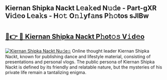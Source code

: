 ## Kiernan Shipka Nackt L𝚎a𝚔ed N𝚞𝚍e - Part-gXR Vi𝚍𝚎o L𝚎a𝚔s - H𝚘𝚝 O𝚗𝚕yf𝚊ns P𝚑𝚘tos sJlBw

# <h2><a href="http://kf9ins.oniu.top/?m=Kiernan+Shipka+Nackt">🔗👉 🔴 Kiernan Shipka Nackt P𝚑ot𝚘𝚜 V𝚒d𝚎o</a></h2>

[![Kiernan Shipka Nackt Nu𝚍e𝚜](https://i.imgur.com/0qMVB7G.gif)](http://kf9ins.oniu.top/?m=Kiernan+Shipka+Nackt)
Online thought leader Kiernan Shipka Nackt, known for publishing dance and lifestyle material, consisting of presentations and personal vlogs. The public persona of Kiernan Shipka Nackt is defined by its friendly and relatable nature, but the mysteries of his private life remain a tantalizing enigma.  

